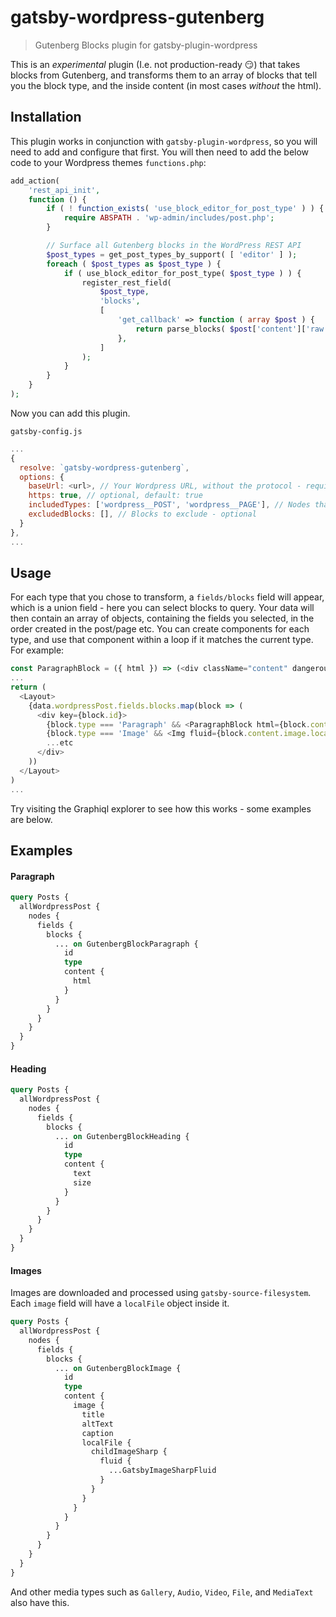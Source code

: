 # gatsby-wordpress-gutenberg

> Gutenberg Blocks plugin for gatsby-plugin-wordpress

This is an *experimental* plugin (I.e. not production-ready 😏) that takes blocks from Gutenberg, and transforms them to an array of blocks that tell you the block type, and the inside content (in most cases *without* the html).

## Installation

This plugin works in conjunction with `gatsby-plugin-wordpress`, so you will need to add and configure that first. You will then need to add the below code to your Wordpress themes `functions.php`:

```php
add_action(
	'rest_api_init',
	function () {
		if ( ! function_exists( 'use_block_editor_for_post_type' ) ) {
			require ABSPATH . 'wp-admin/includes/post.php';
		}

		// Surface all Gutenberg blocks in the WordPress REST API
		$post_types = get_post_types_by_support( [ 'editor' ] );
		foreach ( $post_types as $post_type ) {
			if ( use_block_editor_for_post_type( $post_type ) ) {
				register_rest_field(
					$post_type,
					'blocks',
					[
						'get_callback' => function ( array $post ) {
							return parse_blocks( $post['content']['raw'] );
						},
					]
				);
			}
		}
	}
);
```

Now you can add this plugin.

`gatsby-config.js`
```javascript
...
{
  resolve: `gatsby-wordpress-gutenberg`,
  options: {
    baseUrl: <url>, // Your Wordpress URL, without the protocol - required
    https: true, // optional, default: true
    includedTypes: ['wordpress__POST', 'wordpress__PAGE'], // Nodes that contain Gutenberg blocks to transform - optional
    excludedBlocks: [], // Blocks to exclude - optional
  }
},
...
```

## Usage

For each type that you chose to transform, a `fields/blocks` field will appear, which is a union field - here you can select blocks to query.
Your data will then contain an array of objects, containing the fields you selected, in the order created in the post/page etc.
You can create components for each type, and use that component within a loop if it matches the current type. For example:

```javascript
const ParagraphBlock = ({ html }) => (<div className="content" dangerouslySetInnerHTML={html} />)
...
return (
  <Layout>
    {data.wordpressPost.fields.blocks.map(block => (
      <div key={block.id}>
        {block.type === 'Paragraph' && <ParagraphBlock html={block.content.html} />}
        {block.type === 'Image' && <Img fluid={block.content.image.localFile.childImageSharp.fluid} alt={block.content.image.altText} />}
        ...etc
      </div>
    ))
  </Layout>
)
...
```

Try visiting the Graphiql explorer to see how this works - some examples are below.

## Examples

#### Paragraph
```graphql
query Posts {
  allWordpressPost {
    nodes {
      fields {
        blocks {
          ... on GutenbergBlockParagraph {
            id
            type
            content {
              html
            }
          }
        }
      }
    }
  }
}
```

#### Heading
```graphql
query Posts {
  allWordpressPost {
    nodes {
      fields {
        blocks {
          ... on GutenbergBlockHeading {
            id
            type
            content {
              text
              size
            }
          }
        }
      }
    }
  }
}

```

#### Images

Images are downloaded and processed using `gatsby-source-filesystem`. Each `image` field will have a `localFile` object inside it.

```graphql
query Posts {
  allWordpressPost {
    nodes {
      fields {
        blocks {
          ... on GutenbergBlockImage {
            id
            type
            content {
              image {
                title
                altText
                caption
                localFile {
                  childImageSharp {
                    fluid {
                      ...GatsbyImageSharpFluid
                    }
                  }
                }
              }
            }
          }
        }
      }
    }
  }
}

```

And other media types such as `Gallery`, `Audio`, `Video`, `File`, and `MediaText` also have this.
